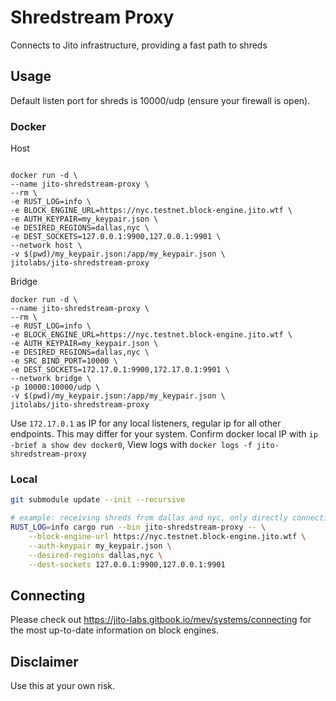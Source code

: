 # Shredstream Proxy

Connects to Jito infrastructure, providing a fast path to shreds

## Usage
Default listen port for shreds is 10000/udp (ensure your firewall is open).

### Docker
Host
```shell

docker run -d \
--name jito-shredstream-proxy \
--rm \
-e RUST_LOG=info \
-e BLOCK_ENGINE_URL=https://nyc.testnet.block-engine.jito.wtf \
-e AUTH_KEYPAIR=my_keypair.json \
-e DESIRED_REGIONS=dallas,nyc \
-e DEST_SOCKETS=127.0.0.1:9900,127.0.0.1:9901 \
--network host \
-v $(pwd)/my_keypair.json:/app/my_keypair.json \
jitolabs/jito-shredstream-proxy
```

Bridge
```shell
docker run -d \
--name jito-shredstream-proxy \
--rm \
-e RUST_LOG=info \
-e BLOCK_ENGINE_URL=https://nyc.testnet.block-engine.jito.wtf \
-e AUTH_KEYPAIR=my_keypair.json \
-e DESIRED_REGIONS=dallas,nyc \
-e SRC_BIND_PORT=10000 \
-e DEST_SOCKETS=172.17.0.1:9900,172.17.0.1:9901 \
--network bridge \
-p 10000:10000/udp \
-v $(pwd)/my_keypair.json:/app/my_keypair.json \
jitolabs/jito-shredstream-proxy
```
Use `172.17.0.1` as IP for any local listeners, regular ip for all other endpoints.
This may differ for your system. Confirm docker local IP with `ip -brief a show dev docker0`, 
View logs with `docker logs -f jito-shredstream-proxy`

### Local
```bash
git submodule update --init --recursive

# example: receiving shreds from dallas and nyc, only directly connecting to dallas
RUST_LOG=info cargo run --bin jito-shredstream-proxy -- \
    --block-engine-url https://nyc.testnet.block-engine.jito.wtf \
    --auth-keypair my_keypair.json \
    --desired-regions dallas,nyc \
    --dest-sockets 127.0.0.1:9900,127.0.0.1:9901
```

## Connecting
Please check out https://jito-labs.gitbook.io/mev/systems/connecting for the most up-to-date information on block engines.

## Disclaimer
Use this at your own risk.